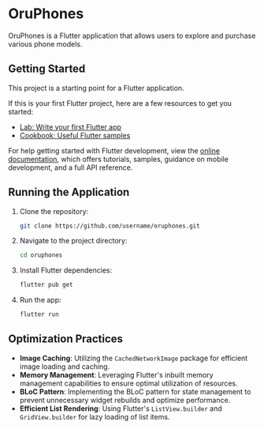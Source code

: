 # OruPhones

OruPhones is a Flutter application that allows users to explore and purchase various phone models.

## Getting Started

This project is a starting point for a Flutter application.

If this is your first Flutter project, here are a few resources to get you started:

- [Lab: Write your first Flutter app](https://docs.flutter.dev/get-started/codelab)
- [Cookbook: Useful Flutter samples](https://docs.flutter.dev/cookbook)

For help getting started with Flutter development, view the
[online documentation](https://docs.flutter.dev/), which offers tutorials,
samples, guidance on mobile development, and a full API reference.

## Running the Application

1. Clone the repository:
   ```bash
   git clone https://github.com/username/oruphones.git
   ```
2. Navigate to the project directory:
   ```bash
   cd oruphones
   ```
3. Install Flutter dependencies:
   ```bash
   flutter pub get
   ```
4. Run the app:
   ```bash
   flutter run
   ```

## Optimization Practices

- **Image Caching**: Utilizing the `CachedNetworkImage` package for efficient image loading and caching.
- **Memory Management**: Leveraging Flutter's inbuilt memory management capabilities to ensure optimal utilization of resources.
- **BLoC Pattern**: Implementing the BLoC pattern for state management to prevent unnecessary widget rebuilds and optimize performance.
- **Efficient List Rendering**: Using Flutter's `ListView.builder` and `GridView.builder` for lazy loading of list items.
